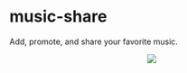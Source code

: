 # music-share

Add, promote, and share your favorite music.

<p align="center">
<img src="MusicBook.gif" />
</p>

